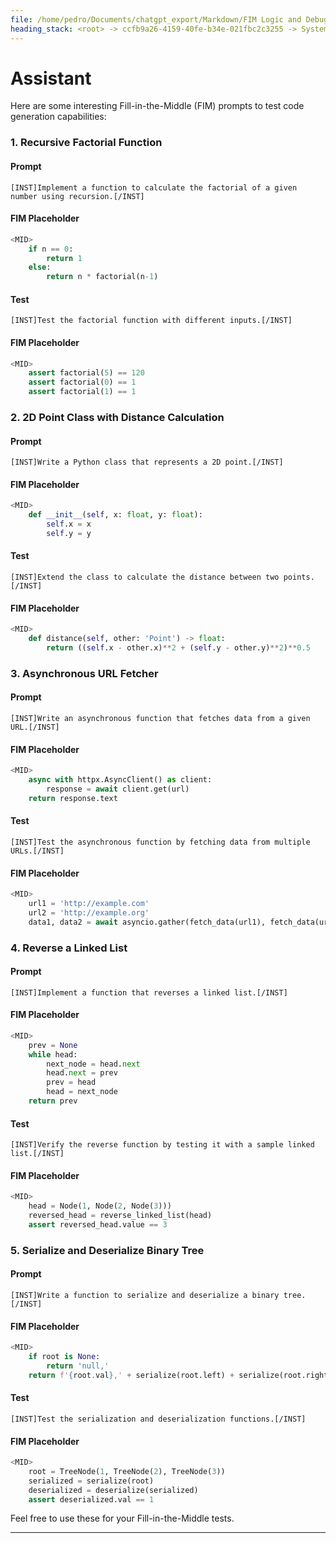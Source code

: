```yaml
---
file: /home/pedro/Documents/chatgpt_export/Markdown/FIM Logic and Debugging.md
heading_stack: <root> -> ccfb9a26-4159-40fe-b34e-021fbc2c3255 -> System -> ec3e3103-d827-4adc-88e3-b58200f32ea1 -> System -> aaa24904-7ec6-4e44-875c-31e21b7e874c -> User -> 3e42be5a-97b3-4ca4-9124-2ca3d4c32e56 -> Assistant -> aaa28121-a13e-461d-b618-50b1d0782f06 -> User -> 4e857123-36b1-4338-93ea-5120e13173e6 -> Assistant -> 758a5e3b-4420-4a7f-a358-2a439ec0d249 -> Tool -> db910fdc-c297-4dca-89b9-6f372fef740f -> Assistant
---
```

# Assistant

Here are some interesting Fill-in-the-Middle (FIM) prompts to test code generation capabilities:

### 1. Recursive Factorial Function
#### Prompt
```plaintext
[INST]Implement a function to calculate the factorial of a given number using recursion.[/INST]
```
#### FIM Placeholder
```python
<MID>
    if n == 0:
        return 1
    else:
        return n * factorial(n-1)
```
#### Test
```plaintext
[INST]Test the factorial function with different inputs.[/INST]
```
#### FIM Placeholder
```python
<MID>
    assert factorial(5) == 120
    assert factorial(0) == 1
    assert factorial(1) == 1
```

### 2. 2D Point Class with Distance Calculation
#### Prompt
```plaintext
[INST]Write a Python class that represents a 2D point.[/INST]
```
#### FIM Placeholder
```python
<MID>
    def __init__(self, x: float, y: float):
        self.x = x
        self.y = y
```
#### Test
```plaintext
[INST]Extend the class to calculate the distance between two points.[/INST]
```
#### FIM Placeholder
```python
<MID>
    def distance(self, other: 'Point') -> float:
        return ((self.x - other.x)**2 + (self.y - other.y)**2)**0.5
```

### 3. Asynchronous URL Fetcher
#### Prompt
```plaintext
[INST]Write an asynchronous function that fetches data from a given URL.[/INST]
```
#### FIM Placeholder
```python
<MID>
    async with httpx.AsyncClient() as client:
        response = await client.get(url)
    return response.text
```
#### Test
```plaintext
[INST]Test the asynchronous function by fetching data from multiple URLs.[/INST]
```
#### FIM Placeholder
```python
<MID>
    url1 = 'http://example.com'
    url2 = 'http://example.org'
    data1, data2 = await asyncio.gather(fetch_data(url1), fetch_data(url2))
```

### 4. Reverse a Linked List
#### Prompt
```plaintext
[INST]Implement a function that reverses a linked list.[/INST]
```
#### FIM Placeholder
```python
<MID>
    prev = None
    while head:
        next_node = head.next
        head.next = prev
        prev = head
        head = next_node
    return prev
```
#### Test
```plaintext
[INST]Verify the reverse function by testing it with a sample linked list.[/INST]
```
#### FIM Placeholder
```python
<MID>
    head = Node(1, Node(2, Node(3)))
    reversed_head = reverse_linked_list(head)
    assert reversed_head.value == 3
```

### 5. Serialize and Deserialize Binary Tree
#### Prompt
```plaintext
[INST]Write a function to serialize and deserialize a binary tree.[/INST]
```
#### FIM Placeholder
```python
<MID>
    if root is None:
        return 'null,'
    return f'{root.val},' + serialize(root.left) + serialize(root.right)
```
#### Test
```plaintext
[INST]Test the serialization and deserialization functions.[/INST]
```
#### FIM Placeholder
```python
<MID>
    root = TreeNode(1, TreeNode(2), TreeNode(3))
    serialized = serialize(root)
    deserialized = deserialize(serialized)
    assert deserialized.val == 1
```

Feel free to use these for your Fill-in-the-Middle tests.

---
